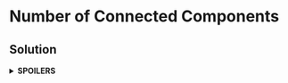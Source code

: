 # Number of Connected Components
## Solution
<details>
<summary><b>SPOILERS</b></summary>

Use DFS to visit all vertices in a graph, and check the number of connected component groups. 

</details>
